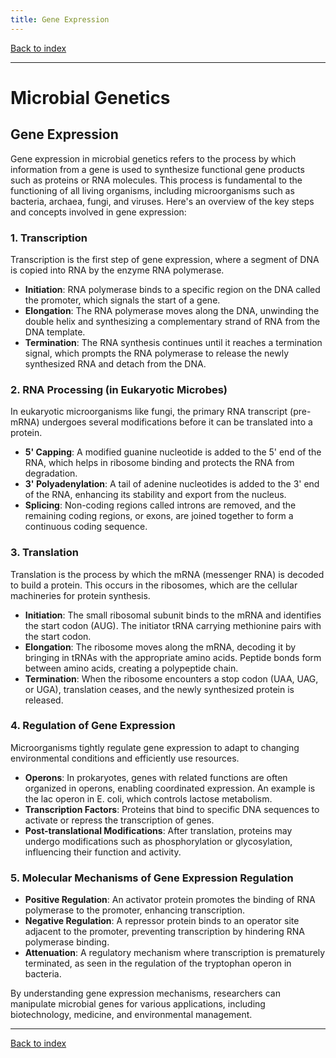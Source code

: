 ```yaml
---
title: Gene Expression
---
```


[Back to index](index.html)

---
# Microbial Genetics
## Gene Expression

Gene expression in microbial genetics refers to the process by which information from a gene is used to synthesize functional gene products such as proteins or RNA molecules. This process is fundamental to the functioning of all living organisms, including microorganisms such as bacteria, archaea, fungi, and viruses. Here's an overview of the key steps and concepts involved in gene expression:

### 1. **Transcription**
Transcription is the first step of gene expression, where a segment of DNA is copied into RNA by the enzyme RNA polymerase.

- **Initiation**: RNA polymerase binds to a specific region on the DNA called the promoter, which signals the start of a gene.
- **Elongation**: The RNA polymerase moves along the DNA, unwinding the double helix and synthesizing a complementary strand of RNA from the DNA template.
- **Termination**: The RNA synthesis continues until it reaches a termination signal, which prompts the RNA polymerase to release the newly synthesized RNA and detach from the DNA.

### 2. **RNA Processing (in Eukaryotic Microbes)**
In eukaryotic microorganisms like fungi, the primary RNA transcript (pre-mRNA) undergoes several modifications before it can be translated into a protein.

- **5' Capping**: A modified guanine nucleotide is added to the 5' end of the RNA, which helps in ribosome binding and protects the RNA from degradation.
- **3' Polyadenylation**: A tail of adenine nucleotides is added to the 3' end of the RNA, enhancing its stability and export from the nucleus.
- **Splicing**: Non-coding regions called introns are removed, and the remaining coding regions, or exons, are joined together to form a continuous coding sequence.

### 3. **Translation**
Translation is the process by which the mRNA (messenger RNA) is decoded to build a protein. This occurs in the ribosomes, which are the cellular machineries for protein synthesis.

- **Initiation**: The small ribosomal subunit binds to the mRNA and identifies the start codon (AUG). The initiator tRNA carrying methionine pairs with the start codon.
- **Elongation**: The ribosome moves along the mRNA, decoding it by bringing in tRNAs with the appropriate amino acids. Peptide bonds form between amino acids, creating a polypeptide chain.
- **Termination**: When the ribosome encounters a stop codon (UAA, UAG, or UGA), translation ceases, and the newly synthesized protein is released.

### 4. **Regulation of Gene Expression**
Microorganisms tightly regulate gene expression to adapt to changing environmental conditions and efficiently use resources.

- **Operons**: In prokaryotes, genes with related functions are often organized in operons, enabling coordinated expression. An example is the lac operon in E. coli, which controls lactose metabolism.
- **Transcription Factors**: Proteins that bind to specific DNA sequences to activate or repress the transcription of genes.
- **Post-translational Modifications**: After translation, proteins may undergo modifications such as phosphorylation or glycosylation, influencing their function and activity.

### 5. **Molecular Mechanisms of Gene Expression Regulation**
- **Positive Regulation**: An activator protein promotes the binding of RNA polymerase to the promoter, enhancing transcription.
- **Negative Regulation**: A repressor protein binds to an operator site adjacent to the promoter, preventing transcription by hindering RNA polymerase binding.
- **Attenuation**: A regulatory mechanism where transcription is prematurely terminated, as seen in the regulation of the tryptophan operon in bacteria.

By understanding gene expression mechanisms, researchers can manipulate microbial genes for various applications, including biotechnology, medicine, and environmental management.

---
[Back to index](index.html)
